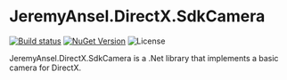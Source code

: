 # JeremyAnsel.DirectX.SdkCamera

[![Build status](https://ci.appveyor.com/api/projects/status/12wfkv0nx4onj2m4/branch/master?svg=true)](https://ci.appveyor.com/project/JeremyAnsel/jeremyansel-directx-sdkcamera/branch/master)
[![NuGet Version](https://buildstats.info/nuget/JeremyAnsel.DirectX.SdkCamera)](https://www.nuget.org/packages/JeremyAnsel.DirectX.SdkCamera)
![License](https://img.shields.io/github/license/JeremyAnsel/JeremyAnsel.DirectX.SdkCamera)

JeremyAnsel.DirectX.SdkCamera is a .Net library that implements a basic camera for DirectX.
